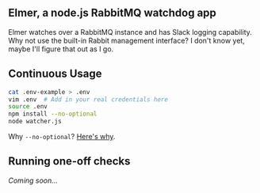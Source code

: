 ## Elmer, a node.js RabbitMQ watchdog app

Elmer watches over a RabbitMQ instance and has Slack logging capability.  Why not use the built-in Rabbit management
interface?  I don't know yet, maybe I'll figure that out as I go.

## Continuous Usage

```bash
cat .env-example > .env
vim .env  # Add in your real credentials here
source .env
npm install --no-optional
node watcher.js
```

Why `--no-optional`?  [Here's why](https://github.com/trentm/node-bunyan/issues/216).

## Running one-off checks

_Coming soon..._
